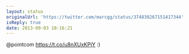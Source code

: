 ```yaml
---
layout: status
originalUrl: 'https://twitter.com/marcgg/status/374838267151417344'
isReply: true
date: 2013-09-03 10:16:21
---
```


@pointcom https://t.co/u8nXUxKPjY :)
